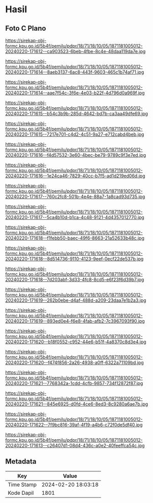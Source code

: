 # Hasil

## Foto C Plano

https://sirekap-obj-formc.kpu.go.id/5b4f/pemilu/pdpr/18/71/18/10/05/1871181005012-20240220-171612--ca903523-6beb-4fbe-8c4e-48daa119da7e.jpg

https://sirekap-obj-formc.kpu.go.id/5b4f/pemilu/pdpr/18/71/18/10/05/1871181005012-20240220-171614--8aeb3137-6ac8-443f-9603-465c1b74af71.jpg

https://sirekap-obj-formc.kpu.go.id/5b4f/pemilu/pdpr/18/71/18/10/05/1871181005012-20240220-171614--aae7f54c-3f6e-4e03-b22f-4d796d0a969f.jpg

https://sirekap-obj-formc.kpu.go.id/5b4f/pemilu/pdpr/18/71/18/10/05/1871181005012-20240220-171615--b54c3b9b-285d-4642-bd7b-ca3aa49dfe69.jpg

https://sirekap-obj-formc.kpu.go.id/5b4f/pemilu/pdpr/18/71/18/10/05/1871181005012-20240220-171615--7217e701-c4d2-4c51-9a27-e712cabd4beb.jpg

https://sirekap-obj-formc.kpu.go.id/5b4f/pemilu/pdpr/18/71/18/10/05/1871181005012-20240220-171616--f4d57532-3e60-4bec-be79-9789c9f3e7ed.jpg

https://sirekap-obj-formc.kpu.go.id/5b4f/pemilu/pdpr/18/71/18/10/05/1871181005012-20240220-171616--1e24ca46-7829-40cc-b7f5-ad1d219ed06d.jpg

https://sirekap-obj-formc.kpu.go.id/5b4f/pemilu/pdpr/18/71/18/10/05/1871181005012-20240220-171617--760c2fc8-501b-4e4e-88a7-1a8cad93d735.jpg

https://sirekap-obj-formc.kpu.go.id/5b4f/pemilu/pdpr/18/71/18/10/05/1871181005012-20240220-171617--5ca4b10d-b1ca-4c48-9121-4d4357012770.jpg

https://sirekap-obj-formc.kpu.go.id/5b4f/pemilu/pdpr/18/71/18/10/05/1871181005012-20240220-171618--f1febb50-baec-49f6-8663-21a52633b48c.jpg

https://sirekap-obj-formc.kpu.go.id/5b4f/pemilu/pdpr/18/71/18/10/05/1871181005012-20240220-171618--8d514736-9110-4123-9eef-0ecf22de537b.jpg

https://sirekap-obj-formc.kpu.go.id/5b4f/pemilu/pdpr/18/71/18/10/05/1871181005012-20240220-171618--7d203abf-3d33-4fc8-8cd5-e6f23f6d39b7.jpg

https://sirekap-obj-formc.kpu.go.id/5b4f/pemilu/pdpr/18/71/18/10/05/1871181005012-20240220-171619--262b0ebe-d4af-488d-a209-23daa7e1b2a3.jpg

https://sirekap-obj-formc.kpu.go.id/5b4f/pemilu/pdpr/18/71/18/10/05/1871181005012-20240220-171619--893ed0e4-f6e8-4fab-afb2-7c3967093f90.jpg

https://sirekap-obj-formc.kpu.go.id/5b4f/pemilu/pdpr/18/71/18/10/05/1871181005012-20240220-171620--b18f0552-c952-44e6-b51f-4a8370c8d3e4.jpg

https://sirekap-obj-formc.kpu.go.id/5b4f/pemilu/pdpr/18/71/18/10/05/1871181005012-20240220-171620--f474f856-2a26-4938-a0ff-6322a71109bd.jpg

https://sirekap-obj-formc.kpu.go.id/5b4f/pemilu/pdpr/18/71/18/10/05/1871181005012-20240220-171621--7768342a-1cdd-4cfb-9857-734f12872f87.jpg

https://sirekap-obj-formc.kpu.go.id/5b4f/pemilu/pdpr/18/71/18/10/05/1871181005012-20240220-171621--845e6925-d0fd-4ce6-8ed3-8c9280a6ae7b.jpg

https://sirekap-obj-formc.kpu.go.id/5b4f/pemilu/pdpr/18/71/18/10/05/1871181005012-20240220-171622--7f9bc816-39af-4f19-a4b6-c72f0de5df40.jpg

https://sirekap-obj-formc.kpu.go.id/5b4f/pemilu/pdpr/18/71/18/10/05/1871181005012-20240220-171613--c26407d1-08d4-436c-a0e2-40feeffca54c.jpg


## Metadata

| Key        | Value               |
| ---------- | ------------------- |
| Time Stamp | 2024-02-20 18:03:18 |
| Kode Dapil | 1801                |



